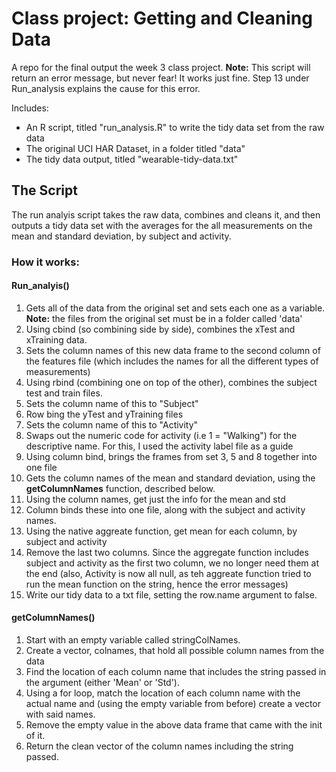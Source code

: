 # Class project: Getting and Cleaning Data
A repo for the final output the week 3 class project.
**Note:** This script will return an error message, but never fear! It works just fine. Step 13 under Run_analysis explains the cause for this error. 

Includes:
* An R script, titled "run_analysis.R" to write the tidy data set from the raw data
* The original UCI HAR Dataset, in a folder titled "data"
* The tidy data output, titled "wearable-tidy-data.txt" 

## The Script
The run analyis script takes the raw data, combines and cleans it, and then outputs a tidy data set with the averages for the all measurements on the mean and standard deviation, by subject and activity. 

### How it works:

#### Run_analyis()

1. Gets all of the data from the original set and sets each one as a variable. **Note:** the files from the original set must be in a folder called 'data' 
2. Using cbind (so combining side by side), combines the xTest and xTraining data. 
3. Sets the column names of this new data frame to the second column of the features file (which includes the names for all the different types of measurements)
4. Using rbind (combining one on top of the other), combines the subject test and train files. 
5. Sets the column name of this to "Subject"
6. Row bing the yTest and yTraining files
7. Sets the column name of this to "Activity"
8. Swaps out the numeric code for activity (i.e 1 = "Walking") for the descriptive name. For this, I used the activity label file as a guide
9. Using column bind, brings the frames from set 3, 5 and 8 together into one file
9. Gets the column names of the mean and standard deviation, using the **getColumnNames** function, described below.
10. Using the column names, get just the info for the mean and std
11. Column binds these into one file, along with the subject and activity names. 
12. Using the native aggreate function, get mean for each column, by subject and activity 
13. Remove the last two columns. Since the aggregate function includes subject and activity as the first two column, we no longer need them at the end (also, Activity is now all null, as teh aggreate function tried to run the mean function on the string, hence the error messages)
14. Write our tidy data to a txt file, setting the row.name argument to false. 

#### getColumnNames()

1. Start with an empty variable called stringColNames.
2. Create a vector, colnames, that hold all possible column names from the data 
3. Find the location of each column name that includes the string passed in the argument (either 'Mean' or 'Std').
4. Using a for loop, match the location of each column name with the actual name and (using the empty variable from before) create a vector with said names. 
5. Remove the empty value in the above data frame that came with the init of it.
6. Return the clean vector of the column names including the string passed. 
